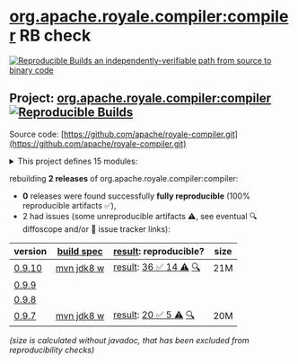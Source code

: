 [org.apache.royale.compiler:compiler](https://central.sonatype.com/artifact/org.apache.royale.compiler/compiler/versions) RB check
=======

[![Reproducible Builds](https://reproducible-builds.org/images/logos/rb.svg) an independently-verifiable path from source to binary code](https://reproducible-builds.org/)

## Project: [org.apache.royale.compiler:compiler](https://central.sonatype.com/artifact/org.apache.royale.compiler/compiler/versions) [![Reproducible Builds](https://img.shields.io/endpoint?url=https://raw.githubusercontent.com/jvm-repo-rebuild/reproducible-central/master/content/org/apache/royale/compiler/badge.json)](https://github.com/jvm-repo-rebuild/reproducible-central/blob/master/content/org/apache/royale/compiler/README.md)

Source code: [https://github.com/apache/royale-compiler.git](https://github.com/apache/royale-compiler.git)

<details><summary>This project defines 15 modules:</summary>

* [org.apache.royale.compiler:compiler](https://central.sonatype.com/artifact/org.apache.royale.compiler/compiler/0.9.10)
* [org.apache.royale.compiler:compiler-common](https://central.sonatype.com/artifact/org.apache.royale.compiler/compiler-common/0.9.10)
* [org.apache.royale.compiler:compiler-externc](https://central.sonatype.com/artifact/org.apache.royale.compiler/compiler-externc/0.9.10)
* [org.apache.royale.compiler:compiler-jx](https://central.sonatype.com/artifact/org.apache.royale.compiler/compiler-jx/0.9.10)
* [org.apache.royale.compiler:compiler-playerglobalc](https://central.sonatype.com/artifact/org.apache.royale.compiler/compiler-playerglobalc/0.9.10)
* [org.apache.royale.compiler:compiler-test-utils](https://central.sonatype.com/artifact/org.apache.royale.compiler/compiler-test-utils/0.9.10)
* [org.apache.royale.compiler:debugger](https://central.sonatype.com/artifact/org.apache.royale.compiler/debugger/0.9.10)
* [org.apache.royale.compiler:flex-compiler-oem](https://central.sonatype.com/artifact/org.apache.royale.compiler/flex-compiler-oem/0.9.10)
* [org.apache.royale.compiler:formatter](https://central.sonatype.com/artifact/org.apache.royale.compiler/formatter/0.9.10)
* [org.apache.royale.compiler:linter](https://central.sonatype.com/artifact/org.apache.royale.compiler/linter/0.9.10)
* [org.apache.royale.compiler:royale-ant-tasks](https://central.sonatype.com/artifact/org.apache.royale.compiler/royale-ant-tasks/0.9.10)
* [org.apache.royale.compiler:royale-compiler-parent](https://central.sonatype.com/artifact/org.apache.royale.compiler/royale-compiler-parent/0.9.10)
* [org.apache.royale.compiler:royale-maven-plugin](https://central.sonatype.com/artifact/org.apache.royale.compiler/royale-maven-plugin/0.9.10)
* [org.apache.royale.compiler:royaleunit-ant-tasks](https://central.sonatype.com/artifact/org.apache.royale.compiler/royaleunit-ant-tasks/0.9.10)
* [org.apache.royale.compiler:swfutils](https://central.sonatype.com/artifact/org.apache.royale.compiler/swfutils/0.9.10)
</details>

rebuilding **2 releases** of org.apache.royale.compiler:compiler:
- **0** releases were found successfully **fully reproducible** (100% reproducible artifacts :white_check_mark:),
- 2 had issues (some unreproducible artifacts :warning:, see eventual :mag: diffoscope and/or :memo: issue tracker links):

| version | [build spec](/BUILDSPEC.md) | [result](https://reproducible-builds.org/docs/jvm/): reproducible? | size |
| -- | --------- | ------ | -- |
| [0.9.10](https://central.sonatype.com/artifact/org.apache.royale.compiler/compiler/0.9.10/pom) | [mvn jdk8 w](royale-compiler-0.9.10.buildspec) | [result](royale-maven-plugin-0.9.10.buildinfo): [36 :white_check_mark:  14 :warning:](royale-maven-plugin-0.9.10.buildcompare) [:mag:](royale-maven-plugin-0.9.10.diffoscope) | 21M |
| [0.9.9](https://central.sonatype.com/artifact/org.apache.royale.compiler/compiler/0.9.9/pom) | | | |
| [0.9.8](https://central.sonatype.com/artifact/org.apache.royale.compiler/compiler/0.9.8/pom) | | | |
| [0.9.7](https://central.sonatype.com/artifact/org.apache.royale.compiler/compiler/0.9.7/pom) | [mvn jdk8 w](royale-compiler-0.9.7.buildspec) | [result](royale-maven-plugin-0.9.7.buildinfo): [20 :white_check_mark:  5 :warning:](royale-maven-plugin-0.9.7.buildcompare) [:mag:](royale-maven-plugin-0.9.7.diffoscope) | 20M |

<i>(size is calculated without javadoc, that has been excluded from reproducibility checks)</i>

